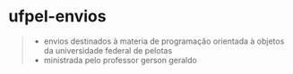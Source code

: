 # ufpel-envios
> - envios destinados à materia de programação orientada à objetos da universidade federal de pelotas
> - ministrada pelo professor gerson geraldo
